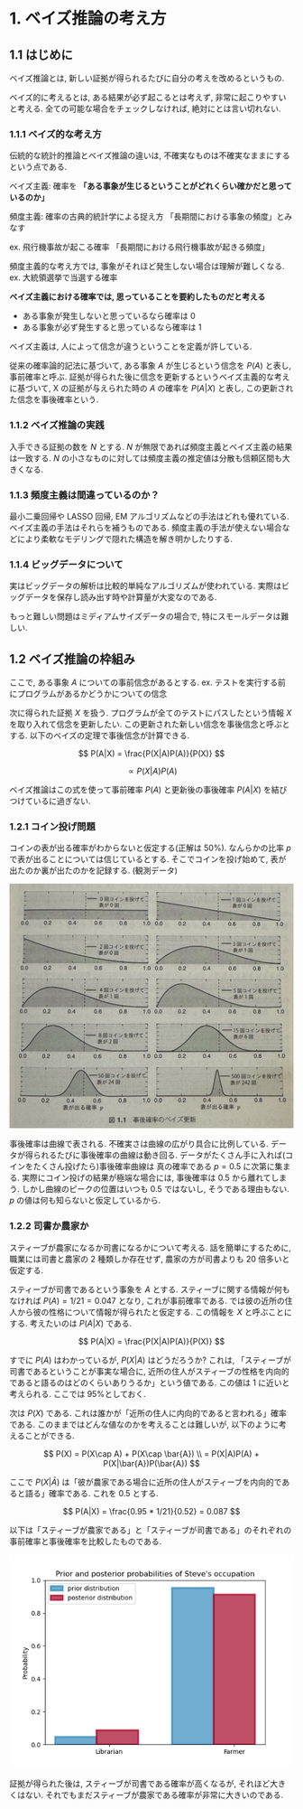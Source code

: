 # 1. ベイズ推論の考え方

## 1.1 はじめに

ベイズ推論とは, 新しい証拠が得られるたびに自分の考えを改めるというもの.

ベイズ的に考えるとは, ある結果が必ず起こるとは考えず, 非常に起こりやすいと考える.
全ての可能な場合をチェックしなければ, 絶対にとは言い切れない.

### 1.1.1 ベイズ的な考え方

伝統的な統計的推論とベイズ推論の違いは, 不確実なものは不確実なままにするという点である.

ベイズ主義: 確率を **「ある事象が生じるということがどれくらい確かだと思っているのか」**

頻度主義: 確率の古典的統計学による捉え方
「長期間における事象の頻度」とみなす

ex. 飛行機事故が起こる確率
「長期間における飛行機事故が起きる頻度」

頻度主義的な考え方では, 事象がそれほど発生しない場合は理解が難しくなる.
ex. 大統領選挙で当選する確率

**ベイズ主義における確率では, 思っていることを要約したものだと考える**

- ある事象が発生しないと思っているなら確率は 0
- ある事象が必ず発生すると思っているなら確率は 1

ベイズ主義は, 人によって信念が違うということを定義が許している.

従来の確率論的記法に基づいて, ある事象 $A$ が生じるという信念を $P(A)$ と表し, 事前確率と呼ぶ.
証拠が得られた後に信念を更新するというベイズ主義的な考えに基づいて, X の証拠が与えられた時の $A$ の確率を $P(A|X)$ と表し,
この更新された信念を事後確率という.

### 1.1.2 ベイズ推論の実践

入手できる証拠の数を $N$ とする. $N$ が無限であれば頻度主義とベイズ主義の結果は一致する.
$N$ の小さなものに対しては頻度主義の推定値は分散も信頼区間も大きくなる.

### 1.1.3 頻度主義は間違っているのか？

最小二乗回帰や LASSO 回帰, EM アルゴリズムなどの手法はどれも優れている. ベイズ主義の手法はそれらを補うものである.
頻度主義の手法が使えない場合などにより柔軟なモデリングで隠れた構造を解き明かしたりする.

### 1.1.4 ビッグデータについて

実はビッグデータの解析は比較的単純なアルゴリズムが使われている. 実際はビッグデータを保存し読み出す時や計算量が大変なのである.

もっと難しい問題はミディアムサイズデータの場合で, 特にスモールデータは難しい.

## 1.2 ベイズ推論の枠組み

ここで, ある事象 $A$ についての事前信念があるとする.
ex. テストを実行する前にプログラムがあるかどうかについての信念

次に得られた証拠 $X$ を扱う.
プログラムが全てのテストにパスしたという情報 $X$ を取り入れて信念を更新したい.
この更新された新しい信念を事後信念と呼ぶとする.
以下のベイズの定理で事後信念が計算できる.

$$
P(A|X) = \frac{P(X|A)P(A)}{P(X)}
$$

$$
\propto P(X|A)P(A)
$$

ベイズ推論はこの式を使って事前確率 $P(A)$ と更新後の事後確率 $P(A|X)$ を結びつけているに過ぎない.

### 1.2.1 コイン投げ問題

コインの表が出る確率がわからないと仮定する(正解は 50%). なんらかの比率 $p$ で表が出ることについては信じているとする.
そこでコインを投げ始めて, 表が出たのか裏が出たのかを記録する. (観測データ)

![alt text](IMG_2166.jpg)

事後確率は曲線で表される.
不確実さは曲線の広がり具合に比例している. データが得られるたびに事後確率の曲線は動き回る.
データがたくさん手に入れば(コインをたくさん投げたら)事後確率曲線は
真の確率である $p=0.5$ に次第に集まる.
実際にコイン投げの結果が極端な場合には, 事後確率は 0.5 から離れてしまう. しかし曲線のピークの位置はいつも 0.5 ではないし, そうである理由もない. $p$ の値は何も知らないと仮定しているから.

### 1.2.2 司書か農家か

スティーブが農家になるか司書になるかについて考える. 話を簡単にするために, 職業には司書と農家の 2 種類しか存在せず, 農家の方が司書よりも 20 倍多いと仮定する.

スティーブが司書であるという事象を $A$ とする. スティーブに関する情報が何もなければ $P(A) = 1/21 = 0.047$ となり, これが事前確率である. では彼の近所の住人から彼の性格について情報が得られたと仮定する. この情報を $X$ と呼ぶことにする. 考えたいのは $P(A|X)$ である.

$$
P(A|X) = \frac{P(X|A)P(A)}{P(X)}
$$

すでに $P(A)$ はわかっているが, $P(X|A)$ はどうだろうか?
これは, 「スティーブが司書であるということが事実な場合に, 近所の住人がスティーブの性格を内向的であると語るのはどのくらいありうるか」という値である.
この値は 1 に近いと考えられる. ここでは 95%としておく.

次は $P(X)$ である. これは誰かが「近所の住人に内向的であると言われる」確率である.
このままではどんな値なのかを考えることは難しいが, 以下のように考えることができる.

$$
P(X) = P(X\cap A) + P(X\cap \bar{A}) \\
= P(X|A)P(A) + P(X|\bar{A})P(\bar{A})
$$

ここで $P(X|\bar{A})$ は「彼が農家である場合に近所の住人がスティーブを内向的であると語る」確率である. これを 0.5 とする.

$$
P(A|X) = \frac{0.95 * 1/21}{0.52} = 0.087
$$

以下は「スティーブが農家である」と「スティーブが司書である」のそれぞれの事前確率と事後確率を比較したものである.

![alt text](steve.png)

証拠が得られた後は, スティーブが司書である確率が高くなるが, それほど大きくはない.
それでもまだスティーブが農家である確率が非常に大きいのである.
